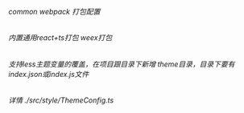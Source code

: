 ###### common webpack 打包配置

###### 内置通用react+ts打包 weex打包

###### 支持less主题变量的覆盖，在项目跟目录下新增 theme目录，目录下要有index.json或index.js文件
###### 详情 ./src/style/ThemeConfig.ts
